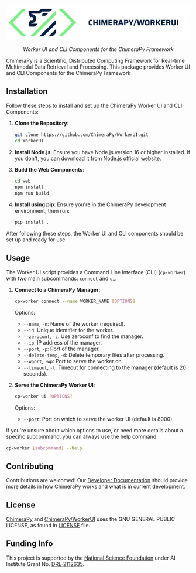 <p align="center">
  <a href="https://github.com/ChimeraPy/WorkerUI"><img src="./docs/images/banner.png" alt="ChimeraPy/WorkerUI"></a>
</p>
<p align="center">
    <em>Worker UI and CLI Components for the ChimeraPy Framework</em>
</p>
<p align="center">
</p>

ChimeraPy is a Scientific, Distributed Computing Framework for Real-time Multimodal Data Retrieval and Processing. This package provides Worker UI and CLI Components for the ChimeraPy Framework

## Installation

Follow these steps to install and set up the ChimeraPy Worker UI and CLI Components:

1. **Clone the Repository**:
   ```bash
   git clone https://github.com/ChimeraPy/WorkerUI.git
   cd WorkerUI
   ```

2. **Install Node.js**:
   Ensure you have Node.js version 16 or higher installed. If you don't, you can download it from [Node.js official website](https://nodejs.org/).

3. **Build the Web Components**:
   ```bash
   cd web
   npm install
   npm run build
   ```

4. **Install using pip**:
   Ensure you're in the ChimeraPy development environment, then run:
   ```bash
   pip install .
   ```

After following these steps, the Worker UI and CLI components should be set up and ready for use.

## Usage

The Worker UI script provides a Command Line Interface (CLI) (`cp-worker`) with two main subcommands: `connect` and `ui`.

1. **Connect to a ChimeraPy Manager**:
   ```bash
   cp-worker connect --name WORKER_NAME [OPTIONS]
   ```

   Options:
   - `--name`, `-n`: Name of the worker (required).
   - `--id`: Unique identifier for the worker.
   - `--zeroconf`, `-z`: Use zeroconf to find the manager.
   - `--ip`: IP address of the manager.
   - `--port`, `-p`: Port of the manager.
   - `--delete-temp`, `-d`: Delete temporary files after processing.
   - `--wport`, `-wp`: Port to serve the worker on.
   - `--timeout`, `-t`: Timeout for connecting to the manager (default is 20 seconds).

2. **Serve the ChimeraPy Worker UI**:
   ```bash
   cp-worker ui [OPTIONS]
   ```

   Options:
   - `--port`: Port on which to serve the worker UI (default is 8000).

If you're unsure about which options to use, or need more details about a specific subcommand, you can always use the help command:
   ```bash
   cp-worker [subcommand] --help
   ```

## Contributing
Contributions are welcomed! Our [Developer Documentation](https://chimerapy.readthedocs.io/en/latest/developer/index.html) should provide more details in how ChimeraPy works and what is in current development.

## License
[ChimeraPy](https://github.com/ChimeraPy) and [ChimeraPy/WorkerUI](https://github.com/ChimeraPy/WorkerUI) uses the GNU GENERAL PUBLIC LICENSE, as found in [LICENSE](./LICENSE) file.

## Funding Info
This project is supported by the [National Science Foundation](https://www.nsf.gov/) under AI Institute  Grant No. [DRL-2112635](https://www.nsf.gov/awardsearch/showAward?AWD_ID=2112635&HistoricalAwards=false).
